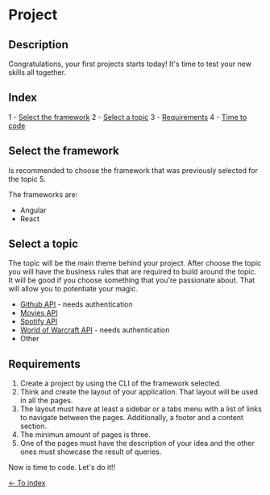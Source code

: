 # Project 

## Description
Congratulations, your first projects starts today! It's time to test your new skills all together.

## Index

1 - [Select the framework](#select-the-framework)
2 - [Select a topic](#select-a-topic)
3 - [Requirements](#requirements)
4 - [Time to code](#time-to-code)

## Select the framework

Is recommended to choose the framework that was previously selected for the topic 5.

The frameworks are:

- Angular
- React

## Select a topic

The topic will be the main theme behind your project. After choose the topic you will have the business rules that are required to build around the topic.
It will be good if you choose something that you're passionate about. That will allow you to potentiate your magic.

- [Github API](https://developer.github.com/v3/) - needs authentication 
- [Movies API](http://www.omdbapi.com/)
- [Spotify API](https://developer.spotify.com)
- [World of Warcraft API](https://develop.battle.net/) - needs authentication 
- Other

## Requirements

1. Create a project by using the CLI of the framework selected.
2. Think and create the layout of your application. That layout will be used in all the pages.
3. The layout must have at least a sidebar or a tabs menu with a list of links to navigate between the pages. Additionally, a footer and a content section. 
4. The minimun amount of pages is three.
5. One of the pages must have the description of your idea and the other ones must showcase the result of queries.

Now is time to code. Let's do it!!

[<- To index](../README.md#title)
